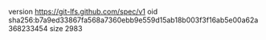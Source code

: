version https://git-lfs.github.com/spec/v1
oid sha256:b7a9ed33867fa568a7360ebb9e559d15ab18b003f3f16ab5e00a62a368233454
size 2983
